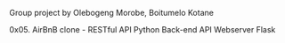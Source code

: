 Group project by  Olebogeng Morobe, Boitumelo Kotane

0x05. AirBnB clone - RESTful API
Python
Back-end
API
Webserver
Flask
